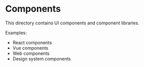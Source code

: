 # Components

This directory contains UI components and component libraries.

Examples:

- React components
- Vue components
- Web components
- Design system components
